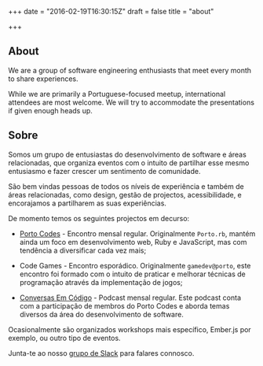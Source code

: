 +++
date = "2016-02-19T16:30:15Z"
draft = false
title = "about"

+++

## About

We are a group of software engineering enthusiasts that meet every month to share experiences.

While we are primarily a Portuguese-focused meetup, international attendees are most welcome. We will try to accommodate the presentations if given enough heads up.

## Sobre

Somos um grupo de entusiastas do desenvolvimento de software e áreas relacionadas, que organiza eventos com o intuito de partilhar esse mesmo entusiasmo e fazer crescer um sentimento de comunidade.

São bem vindas pessoas de todos os níveis de experiência e também de áreas relacionadas, como design, gestão de projectos, acessibilidade, e encorajamos a partilharem as suas experiências.

De momento temos os seguintes projectos em decurso:

* [Porto Codes](https://www.meetup.com/portocodes) - Encontro mensal regular. Originalmente `Porto.rb`, mantém ainda um foco em desenvolvimento web, Ruby e JavaScript, mas com tendência a diversificar cada vez mais;

* Code Games - Encontro esporádico. Originalmente `gamedev@porto`, este encontro foi formado com o intuito de praticar e melhorar técnicas de programação através da implementação de jogos;

* [Conversas Em Código](https://conversas.simplecast.fm) - Podcast mensal regular. Este podcast conta com a participação de membros do Porto Codes e aborda temas diversos da área do desenvolvimento de software.

Ocasionalmente são organizados workshops mais específico, Ember.js por exemplo, ou outro tipo de eventos.

Junta-te ao nosso [grupo de Slack](https://portorb.herokuapp.com/) para falares connosco.
